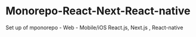 # Monorepo-React-Next-React-native
Set up of mponorepo -  Web - Mobile/iOS
React.js, Next.js , React-native
